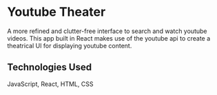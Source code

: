 Youtube Theater
===============

A more refined and clutter-free interface to search and watch youtube videos. This app built 
in React makes use of the youtube api to create a theatrical UI for displaying youtube content.

Technologies Used
----------
JavaScript, React, HTML, CSS
